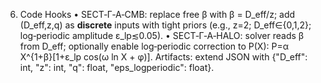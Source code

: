 6. Code Hooks
   • SECT‑Γ‑A‑CMB: replace free β with β = D_eff/z; add (D_eff,z,q) as **discrete** inputs with tight priors (e.g., z=2; D_eff∈{0,1,2}; log‑periodic amplitude ε_lp≲0.05).
   • SECT‑Γ‑A‑HALO: solver reads β from D_eff; optionally enable log‑periodic correction to P(X): P=α X^{1+β}[1+ε_lp cos(ω ln X + φ)].
   Artifacts: extend JSON with {"D_eff": int, "z": int, "q": float, "eps_logperiodic": float}.